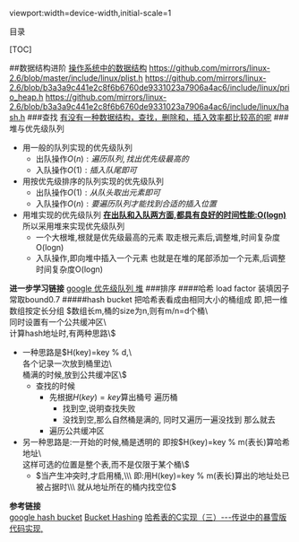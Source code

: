 viewport:width=device-width,initial-scale=1

目录

[TOC]


##数据结构进阶
[操作系统中的数据结构][7]
https://github.com/mirrors/linux-2.6/blob/master/include/linux/plist.h
https://github.com/mirrors/linux-2.6/blob/b3a3a9c441e2c8f6b6760de9331023a7906a4ac6/include/linux/prio_heap.h
https://github.com/mirrors/linux-2.6/blob/b3a3a9c441e2c8f6b6760de9331023a7906a4ac6/include/linux/hash.h
###查找
[有没有一种数据结构，查找，删除和，插入效率都比较高的呢][8]
###堆与优先级队列
+ 用一般的队列实现的优先级队列
	- 出队操作$O(n):遍历队列,找出优先级最高的$
	- 入队操作$O(1):插入队尾即可$
+ 用按优先级排序的队列实现的优先级队列
	- 出队操作$O(1):从队头取出元素即可$
	- 入队操作$O(n):要遍历队列才能找到合适的插入位置$
+ 用堆实现的优先级队列
**<u>在出队和入队两方面,都具有良好的时间性能:O(logn)</u>**	
所以采用堆来实现优先级队列
	- 一个大根堆,根就是优先级最高的元素
	取走根元素后,调整堆,时间复杂度O(logn)
	- 入队操作,即向堆中插入一个元素
	也就是在堆的尾部添加一个元素,后调整
	时间复杂度O(logn)

**进一步学习链接**
[google 优先级队列 堆][6]
###排序
####哈希
load factor 装填因子 常取bound0.7
#####hash bucket
把哈希表看成由相同大小的桶组成
即,把一维数组按定长分组
$数组长m,桶的size为n,则有m/n=d个桶\\\
同时设置有一个公共缓冲区\\\
计算hash地址时,有两种思路\\\$

+ 一种思路是$H(key)=key % d,\\\
各个记录一次放到桶里边\\\
桶满的时候,放到公共缓冲区\\\$
	- 查找的时候
		+ 先根据$H(key)=key % d$算出桶号
		遍历桶
			- 找到空,说明查找失败
			- 没找到空,那么自然桶是满的,
			同时又遍历一遍没找到
			那么就去
		+ 遍历公共缓冲区
+ 另一种思路是:一开始的时候,桶是透明的
即按$H(key)=key % m(表长)算哈希地址\\\
这样可选的位置是整个表,而不是仅限于某个桶\\\$
	- $当产生冲突时,才启用桶,\\\
	即:用H(key)=key % m(表长)算出的地址处已被占据时\\\
	就从地址所在的桶内找空位$		

**参考链接**	
[google hash bucket][4]
[Bucket Hashing][0]
[哈希表的C实现（三）---传说中的暴雪版][1]
[代码实现,][3]



[0]:http://algoviz.org/OpenDSA/Books/OpenDSA/html/BucketHash.html#HashingBucket2PRO
[1]:http://www.cnblogs.com/xiekeli/archive/2012/01/17/2324433.html
[3]:http://pokristensson.com/strmap.html
[4]:https://www.google.com.hk/#newwindow=1&q=hash++bucket
[5]:http://www.memorymanagement.org/mmref/index.html#mmref-intro
[6]:https://www.google.com.hk/#newwindow=1&q=优先级队列+堆
[7]:http://www.zhihu.com/question/27943222/answer/38739231
[8]:http://www.zhihu.com/question/28427606